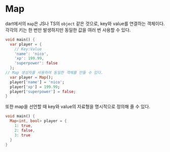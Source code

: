 # Map
dart에서의 `map`은 JS나 TS의 `object` 같은 것으로, key와 value를 연결하는 객체이다.  
각각의 키는 한 번만 발생하지만 동일한 값을 여러 번 사용할 수 있다.
```dart
void main() {
  var player = {
    // Key:Value
    'name': 'nico',
    'xp': 199.99,
    'superpower': false
  };
// Map 생성자를 사용하여 동일한 객체를 만들 수 있다.
  var player = Map();
  player['name'] = 'nico';
  player['xp'] = 199.99;
  player['superpower'] = false;
}
```
또한 map을 선언할 때 key와 value의 자료형을 명시적으로 정의해 줄 수 있다.

```dart
void main() {
  Map<int, bool> player = {
    1: true,
    2: false,
    3: true
  }
}
```
